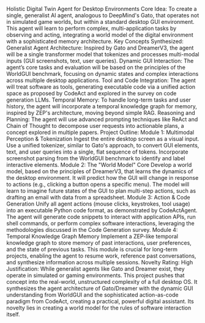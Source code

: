 Holistic Digital Twin Agent for Desktop Environments
Core Idea: To create a single, generalist AI agent, analogous to DeepMind's Gato, that operates not in simulated game worlds, but within a standard desktop GUI environment. This agent will learn to perform complex, multi-application tasks by observing and acting, integrating a world model of the digital environment with a sophisticated memory architecture.
Key Concepts Synthesized:
Generalist Agent Architecture: Inspired by Gato and DreamerV3, the agent will be a single transformer model that tokenizes and processes multi-modal inputs (GUI screenshots, text, user queries).
Dynamic GUI Interaction: The agent’s core tasks and evaluation will be based on the principles of the WorldGUI benchmark, focusing on dynamic states and complex interactions across multiple desktop applications.
Tool and Code Integration: The agent will treat software as tools, generating executable code via a unified action space as proposed by CodeAct and explored in the survey on code generation LLMs.
Temporal Memory: To handle long-term tasks and user history, the agent will incorporate a temporal knowledge graph for memory, inspired by ZEP's architecture, moving beyond simple RAG.
Reasoning and Planning: The agent will use advanced prompting techniques like ReAct and Chain of Thought to decompose user requests into actionable plans, a concept explored in multiple papers.
Project Outline:
Module 1: Multimodal Perception & Tokenization
Ingest the entire desktop screen as a visual input.
Use a unified tokenizer, similar to Gato's approach, to convert GUI elements, text, and user queries into a single, flat sequence of tokens.
Incorporate screenshot parsing from the WorldGUI benchmark to identify and label interactive elements.
Module 2: The "World Model" Core
Develop a world model, based on the principles of DreamerV3, that learns the dynamics of the desktop environment. It will predict how the GUI will change in response to actions (e.g., clicking a button opens a specific menu).
The model will learn to imagine future states of the GUI to plan multi-step actions, such as drafting an email with data from a spreadsheet.
Module 3: Action & Code Generation
Unify all agent actions (mouse clicks, keystrokes, tool usage) into an executable Python code format, as demonstrated by CodeActAgent.
The agent will generate code snippets to interact with application APIs, run shell commands, or perform complex software interactions, leveraging the methodologies discussed in the Code Generation survey.
Module 4: Temporal Knowledge Graph Memory
Implement a ZEP-like temporal knowledge graph to store memory of past interactions, user preferences, and the state of previous tasks.
This module is crucial for long-term projects, enabling the agent to resume work, reference past conversations, and synthesize information across multiple sessions.
Novelty Rating: High
Justification: While generalist agents like Gato and Dreamer exist, they operate in simulated or gaming environments. This project pushes that concept into the real-world, unstructured complexity of a full desktop OS. It synthesizes the agent architecture of Gato/Dreamer with the dynamic GUI understanding from WorldGUI and the sophisticated action-as-code paradigm from CodeAct, creating a practical, powerful digital assistant. Its novelty lies in creating a world model for the rules of software interaction itself.